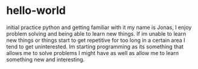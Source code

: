 # hello-world
initial practice python and getting familiar with it 
my name is Jonas, I enjoy problem solving and being able to learn new things. If im unable to learn new things or things start to get repetitive for too long in a certain area I tend to get uninterested. Im starting programming as its something that allows me to solve problems I might have as well as allow me to learn something new and interesting. 
